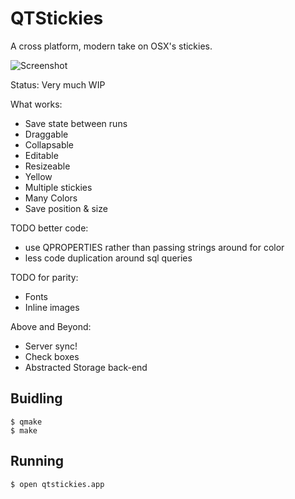 # QTStickies

A cross platform, modern take on OSX's stickies.

![Screenshot](https://www.dropbox.com/s/3r6x7qvsmszx48r/Screenshot%202017-07-10%2010.03.00.png?dl=0)

Status: Very much WIP

What works:
  * Save state between runs
  * Draggable
  * Collapsable
  * Editable
  * Resizeable
  * Yellow
  * Multiple stickies
  * Many Colors
  * Save position & size

TODO better code:
  * use QPROPERTIES rather than passing strings around for color
  * less code duplication around sql queries

TODO for parity:
  * Fonts
  * Inline images

Above and Beyond:
  * Server sync!
  * Check boxes
  * Abstracted Storage back-end

## Buidling

```
$ qmake
$ make
```

## Running

`$ open qtstickies.app`
